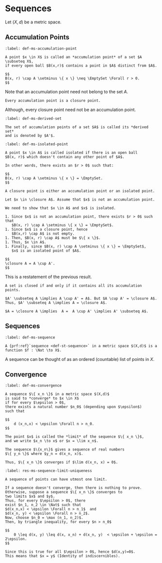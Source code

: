 # Sequences

Let $(X, d)$ be a metric space.


## Accumulation Points


```{prf:definition} Accumulation point
:label: def-ms-accumulation-point

A point $x \in X$ is called an *accumulation point* of a set $A \subseteq X$,
if every open ball $B(x,r)$ contains a point in $A$ distinct from $A$.

$$
B(x, r) \cap A \setminus \{ x \} \neq \EmptySet \Forall r > 0.
$$
```

Note that an accumulation point need not belong to the set $A$.

```{prf:remark} 
Every accumulation point is a closure point.
```


Although, every closure point need not be an accumulation point.

```{prf:definition} Derived set
:label: def-ms-derived-set

The set of accumulation points of a set $A$ is called its *derived set* 
and is denoted by $A'$.
```

```{prf:definition} Isolated point
:label: def-ms-isolated-point

A point $x \in A$ is called isolated if there is an open ball
$B(x, r)$ which doesn't contain any other point of $A$.

In other words, there exists an $r > 0$ such that:

$$
B(x, r) \cap A \setminus \{ x \} = \EmptySet.
$$
```

```{prf:proposition} 
A closure point is either an accumulation point or an isolated point.
```

```{prf:proof}
Let $x \in \closure A$. Assume that $x$ is not an accumulation point.

We need to show that $x \in A$ and $x$ is isolated.

1. Since $x$ is not an accumulation point, there exists $r > 0$ such that 
   $B(x, r) \cap A \setminus \{ x \} = \EmptySet$.
1. Since $x$ is a closure point, hence 
   $B(x,r) \cap A$ is not empty.
1. Then, $B(x, r) \cap A$ must be $\{ x \}$. 
1. Thus, $x \in A$.
1. Finally, since $B(x, r) \cap A \setminus \{ x \} = \EmptySet$, 
   $x$ is an isolated point of $A$.
```


```{prf:proposition} 
$$
\closure A = A \cup A'.
$$
```
This is a restatement of the previous result.

```{prf:proposition} 
A set is closed if and only if it contains all its accumulation points.
```

```{prf:proof}
$A' \subseteq A \implies A \cup A' = A$. But $A \cup A' = \closure A$.
Thus, $A' \subseteq A \implies A = \closure A$.

$A = \closure A \implies  A =  A \cup A' \implies A' \subseteq A$.
```

## Sequences

````{prf:definition}
:label: def-ms-sequence

A {prf:ref}`sequence <def-st-sequence>` in a metric space $(X,d)$ is a 
function $f : \Nat \to X$.
````
A sequence can be thought of as an ordered (countable) list of 
points in $X$.


## Convergence


````{prf:definition} Convergence
:label: def-ms-convergence

A sequence $\{ x_n \}$ in a metric space $(X,d)$ 
is said to *converge* to $x \in X$ 
if for every $\epsilon > 0$,
there exists a natural number $n_0$ (depending upon $\epsilon$) 
such that

$$
    d (x_n,x) < \epsilon \Forall n > n_0.
$$

The point $x$ is called the *limit* of the sequence $\{ x_n \}$, 
and we write $x_n \to x$ or $x = \lim x_n$.
````

````{prf:remark}
The sequence $\{x_n\}$ gives a sequence of real numbers
$\{ y_n \}$ where $y_n = d(x_n, x)$. 

Thus, $\{ x_n \}$ converges if $\lim d(x_n, x) = 0$.
````


````{prf:theorem} Sequence Limit Uniqueness
:label: res-ms-sequence-limit-uniqueness

A sequence of points can have utmost one limit.
````

````{prf:proof}
If a sequence doesn't converge, then there is nothing to prove. 
Otherwise, suppose a sequence $\{ x_n \}$ converges to 
two limits $x$ and $y$. 
Thus, for every $\epsilon > 0$, there
exist $n_1, n_2 \in \Nat$ such that 
$d(x_n,x) < \epsilon \Forall n > n_1$  and
$d(x_n, y) < \epsilon \Forall n > n_2$. 
Now, choose $n_0 = \max (n_1, n_2)$.
Then, by triangle inequality, for every $n > n_0$

$$
    0 \leq d(x, y) \leq d(x, x_n) + d(x_n, y)  < \epsilon + \epsilon = 2\epsilon.
$$

Since this is true for all $\epsilon > 0$, hence $d(x,y)=0$.
This means that $x = y$ (Identity of indiscernibles).
````
